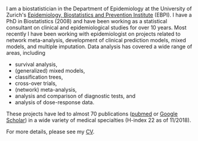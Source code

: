 I am a biostatistician in the Department of Epidemiology at the University of Zurich's [Epidemiology, Biostatistics and Prevention Institute](http://www.ebpi.uzh.ch) (EBPI). I have a PhD in Biostatistics (2008) and have been working as a statistical consultant on clinical and epidemiological studies for over 10 years. Most recently I have been working with epidemiologist on projects related to network meta-analysis, development of clinical prediction models, mixed models, and multiple imputation. Data analysis has covered a wide range of areas, including

- survival analysis,
- (generalized) mixed models,
- classification trees,
- cross-over trials,
- (network) meta-analysis,
- analysis and comparison of diagnostic tests, and
- analysis of dose-response data.

These projects have led to almost 70 publications ([pubmed](https://www.ncbi.nlm.nih.gov/pubmed?term=((((Zurich%5BAffiliation%5D)%20OR%20St%20Gallen%5BAffiliation%5D)%20OR%20Pittsburgh%5BAffiliation%5D)%20OR%20Gall%5BAffiliation%5D)%20AND%20Haile%20S%5BAuthor%5D) or [Google Scholar](https://scholar.google.com/citations?user=UARLzyIAAAAJ)) in a wide variety of medical specialties (H-index 22 as of 11/2018).

For more details, please see my [CV](cv.html).
